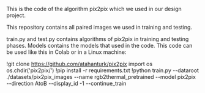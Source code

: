 This is the code of the algorithm pix2pix which we used in our design project.

This repository contains all paired images we used in training and testing.

train.py and test.py contains algorithms of pix2pix in training and testing phases. Models contains the models that used in the code.
This code can be used like this in Colab or in a Linux machine:

!git clone https://github.com/atahanturk/pix2pix
import os
os.chdir('pix2pix/')
!pip install -r requirements.txt
!python train.py --dataroot ./datasets/pix2pix_images --name rgb2thermal_pretrained --model pix2pix --direction AtoB --display_id -1 --continue_train
